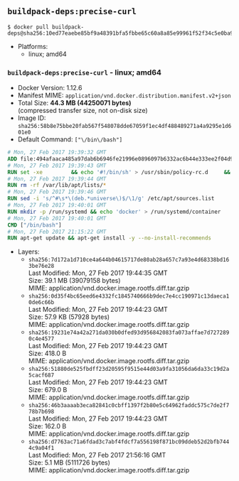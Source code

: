 ## `buildpack-deps:precise-curl`

```console
$ docker pull buildpack-deps@sha256:10ed77eaebe85bf9a48391bfa5fbbe65c60a8a85e99961f52f34c5e0ba9f29a3
```

-	Platforms:
	-	linux; amd64

### `buildpack-deps:precise-curl` - linux; amd64

-	Docker Version: 1.12.6
-	Manifest MIME: `application/vnd.docker.distribution.manifest.v2+json`
-	Total Size: **44.3 MB (44250071 bytes)**  
	(compressed transfer size, not on-disk size)
-	Image ID: `sha256:58b8e75bbe20fab567f548078dde67059f1ec4df488489271a4a9295e1d601e0`
-	Default Command: `["\/bin\/bash"]`

```dockerfile
# Mon, 27 Feb 2017 19:39:32 GMT
ADD file:494afaaca485a97dab6b6946fe21996e0896097b6332ac6b44e333ee2f04d920 in / 
# Mon, 27 Feb 2017 19:39:43 GMT
RUN set -xe 		&& echo '#!/bin/sh' > /usr/sbin/policy-rc.d 	&& echo 'exit 101' >> /usr/sbin/policy-rc.d 	&& chmod +x /usr/sbin/policy-rc.d 		&& dpkg-divert --local --rename --add /sbin/initctl 	&& cp -a /usr/sbin/policy-rc.d /sbin/initctl 	&& sed -i 's/^exit.*/exit 0/' /sbin/initctl 		&& echo 'force-unsafe-io' > /etc/dpkg/dpkg.cfg.d/docker-apt-speedup 		&& echo 'DPkg::Post-Invoke { "rm -f /var/cache/apt/archives/*.deb /var/cache/apt/archives/partial/*.deb /var/cache/apt/*.bin || true"; };' > /etc/apt/apt.conf.d/docker-clean 	&& echo 'APT::Update::Post-Invoke { "rm -f /var/cache/apt/archives/*.deb /var/cache/apt/archives/partial/*.deb /var/cache/apt/*.bin || true"; };' >> /etc/apt/apt.conf.d/docker-clean 	&& echo 'Dir::Cache::pkgcache ""; Dir::Cache::srcpkgcache "";' >> /etc/apt/apt.conf.d/docker-clean 		&& echo 'Acquire::Languages "none";' > /etc/apt/apt.conf.d/docker-no-languages 		&& echo 'Acquire::GzipIndexes "true"; Acquire::CompressionTypes::Order:: "gz";' > /etc/apt/apt.conf.d/docker-gzip-indexes 		&& echo 'Apt::AutoRemove::SuggestsImportant "false";' > /etc/apt/apt.conf.d/docker-autoremove-suggests
# Mon, 27 Feb 2017 19:39:44 GMT
RUN rm -rf /var/lib/apt/lists/*
# Mon, 27 Feb 2017 19:39:46 GMT
RUN sed -i 's/^#\s*\(deb.*universe\)$/\1/g' /etc/apt/sources.list
# Mon, 27 Feb 2017 19:40:01 GMT
RUN mkdir -p /run/systemd && echo 'docker' > /run/systemd/container
# Mon, 27 Feb 2017 19:40:01 GMT
CMD ["/bin/bash"]
# Mon, 27 Feb 2017 21:15:22 GMT
RUN apt-get update && apt-get install -y --no-install-recommends 		ca-certificates 		curl 		wget 	&& rm -rf /var/lib/apt/lists/*
```

-	Layers:
	-	`sha256:7d172a1d710ce4a644b04615717de80ab28a657c7a93e4d68338bd163be76e28`  
		Last Modified: Mon, 27 Feb 2017 19:44:35 GMT  
		Size: 39.1 MB (39079158 bytes)  
		MIME: application/vnd.docker.image.rootfs.diff.tar.gzip
	-	`sha256:0d35f4bc65eed6e4332fc1845740666b9dec7e4cc190971c13daeca10de6c66b`  
		Last Modified: Mon, 27 Feb 2017 19:44:23 GMT  
		Size: 57.9 KB (57928 bytes)  
		MIME: application/vnd.docker.image.rootfs.diff.tar.gzip
	-	`sha256:19231e74a42a271da030b0dfed93d956842083fa073affae7d7272890c4e4577`  
		Last Modified: Mon, 27 Feb 2017 19:44:23 GMT  
		Size: 418.0 B  
		MIME: application/vnd.docker.image.rootfs.diff.tar.gzip
	-	`sha256:51880de525fbdff23d20595f9515e44d03a9fa31056da6da33c19d2a5cacf687`  
		Last Modified: Mon, 27 Feb 2017 19:44:23 GMT  
		Size: 679.0 B  
		MIME: application/vnd.docker.image.rootfs.diff.tar.gzip
	-	`sha256:46b3aaaab3eca82841c0cbff1397f2b80e5c64962faddc575c7de2f778b7b698`  
		Last Modified: Mon, 27 Feb 2017 19:44:23 GMT  
		Size: 162.0 B  
		MIME: application/vnd.docker.image.rootfs.diff.tar.gzip
	-	`sha256:d7763ac71a6fdad3c7abf4fdcf7a556198f871bc09ddeb52d2bfb7444c9a04f1`  
		Last Modified: Mon, 27 Feb 2017 21:56:16 GMT  
		Size: 5.1 MB (5111726 bytes)  
		MIME: application/vnd.docker.image.rootfs.diff.tar.gzip
